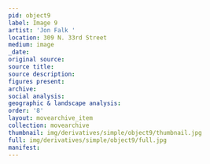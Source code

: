 ```yaml
---
pid: object9
label: Image 9
artist: 'Jon Falk '
location: 309 N. 33rd Street
medium: image
_date: 
original source: 
source title: 
source description: 
figures present: 
archive: 
social analysis: 
geographic & landscape analysis: 
order: '8'
layout: movearchive_item
collection: movearchive
thumbnail: img/derivatives/simple/object9/thumbnail.jpg
full: img/derivatives/simple/object9/full.jpg
manifest: 
---
```

